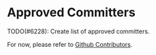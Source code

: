 # Approved Committers

TODO(#6228): Create list of approved committers.

For now, please refer to [Github Contributors](https://github.com/PolymerLabs/arcs/graphs/contributors).
